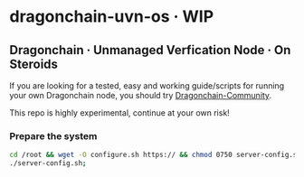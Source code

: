 # dragonchain-uvn-os · WIP

## Dragonchain · Unmanaged Verfication Node · On Steroids

If you are looking for a tested, easy and working guide/scripts for running your own Dragonchain node, you should try [Dragonchain-Community](https://github.com/Dragonchain-Community).

This repo is highly experimental, continue at your own risk!

### Prepare the system
```bash
cd /root && wget -O configure.sh https:// && chmod 0750 server-config.sh;
./server-config.sh;
```
